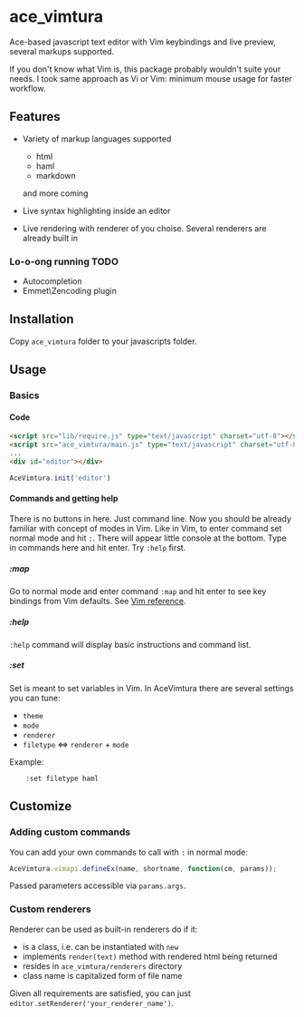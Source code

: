 # ace_vimtura
Ace-based javascript text editor with Vim keybindings and live preview, several markups supported.

If you don't know what Vim is, this package probably wouldn't suite your needs.
I took same approach as Vi or Vim: minimum mouse usage for faster workflow.

## Features

* Variety of markup languages supported
  - html
  - haml
  - markdown

  and more coming
* Live syntax highlighting inside an editor
* Live rendering with renderer of you choise.
  Several renderers are already built in

### Lo-o-ong running TODO

* Autocompletion
* Emmet\Zencoding plugin

## Installation

Copy `ace_vimtura` folder to your javascripts folder.

## Usage

### Basics

#### Code

```html
<script src="lib/require.js" type="text/javascript" charset="utf-8"></script>
<script src="ace_vimtura/main.js" type="text/javascript" charset="utf-8"></script>
...
<div id="editor"></div>
```

```javascript
AceVimtura.init('editor')
```

#### Commands and getting help

There is no buttons in here. Just command line. Now you
should be already familiar with concept of modes in Vim.
Like in Vim, to enter command set normal mode and hit `:`.
There will appear little console at the bottom. Type in commands
here and hit enter. Try `:help` first.

##### :map
Go to normal mode and enter command `:map` and hit enter to
see key bindings from Vim defaults. See [Vim reference](http://vimdoc.sourceforge.net/htmldoc/usr_toc.html).

##### :help

`:help` command will display basic instructions and command list.

##### :set

Set is meant to set variables in Vim. In AceVimtura there are
several settings you can tune:
* `theme`
* `mode`
* `renderer`
* `filetype` <=> `renderer` + `mode`

Example:

        :set filetype haml

## Customize

### Adding custom commands

You can add your own commands to call with `:` in normal mode:

```javascript
AceVimtura.vimapi.defineEx(name, shortname, function(cm, params));
```

Passed parameters accessible via `params.args`.

### Custom renderers

Renderer can be used as built-in renderers do if it:

* is a class, i.e. can be instantiated with `new`
* implements `render(text)` method with rendered html being returned
* resides in `ace_vimtura/renderers` directory
* class name is capitalized form of file name

Given all requirements are satisfied, you can just `editor.setRenderer('your_renderer_name')`.
